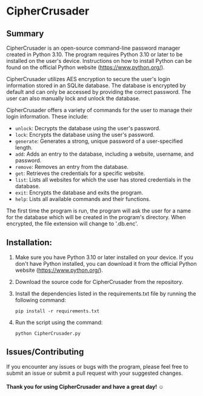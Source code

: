 # CipherCrusader
## Summary
CipherCrusader is an open-source command-line password manager created in Python 3.10. The program requires Python 3.10 or later to be installed on the user's device. Instructions on how to install Python can be found on the official Python website (https://www.python.org/).

CipherCrusader utilizes AES encryption to secure the user's login information stored in an SQLite database. The database is encrypted by default and can only be accessed by providing the correct password. The user can also manually lock and unlock the database.

CipherCrusader offers a variety of commands for the user to manage their login information. These include:
- `unlock`: Decrypts the database using the user's password.
- `lock`: Encrypts the database using the user's password.
- `generate`: Generates a strong, unique password of a user-specified length.
- `add`: Adds an entry to the database, including a website, username, and password.
- `remove`: Removes an entry from the database.
- `get`: Retrieves the credentials for a specific website.
- `list`: Lists all websites for which the user has stored credentials in the database.
- `exit`: Encrypts the database and exits the program.
- `help`: Lists all available commands and their functions.

The first time the program is run, the program will ask the user for a name for the database which will be created in the program's directory. When encrypted, the file extension will change to '.db.enc'.
## Installation:
1. Make sure you have Python 3.10 or later installed on your device. If you don't have Python installed, you can download it from the official Python website (https://www.python.org/).

2. Download the source code for CipherCrusader from the repository.

3. Install the dependencies listed in the requirements.txt file by running the following command:
    ```
    pip install -r requirements.txt
    ```

4. Run the script using the command:
    ```
    python CipherCrusader.py
    ```
## Issues/Contributing
If you encounter any issues or bugs with the program, please feel free to submit an issue or submit a pull request with your suggested changes. 

#### Thank you for using CipherCrusader and have a great day! ☺️

